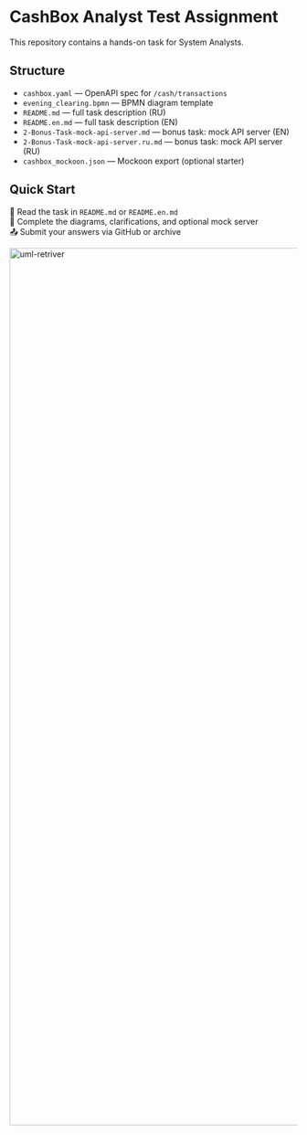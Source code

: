 
# CashBox Analyst Test Assignment

This repository contains a hands-on task for System Analysts.

## Structure

- `cashbox.yaml` — OpenAPI spec for `/cash/transactions`
- `evening_clearing.bpmn` — BPMN diagram template
- `README.md` — full task description (RU)
- `README.en.md` — full task description (EN)
- `2-Bonus-Task-mock-api-server.md` — bonus task: mock API server (EN)
- `2-Bonus-Task-mock-api-server.ru.md` — bonus task: mock API server (RU)
- `cashbox_mockoon.json` — Mockoon export (optional starter)

## Quick Start

📌 Read the task in `README.md` or `README.en.md`  
🎯 Complete the diagrams, clarifications, and optional mock server  
📤 Submit your answers via GitHub or archive

<img width="1024" height="1536" alt="uml-retriver" src="https://github.com/user-attachments/assets/d6675930-7cee-4870-9ee2-1ee6eace28b2" />
